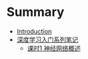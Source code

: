 # Summary

* [Introduction](README.md)
* [深度学习入门系列笔记](shen-du-xue-xi-ru-men-xi-lie-bi-ji.md)
  * [课时1 神经网络概述](ke-shi-1-shen-jing-wang-luo-gai-shu.md)


